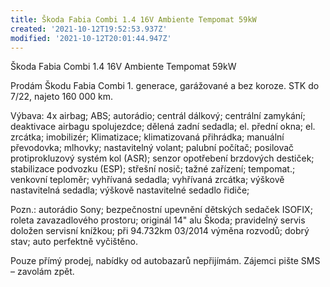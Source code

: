 ```yaml
---
title: Škoda Fabia Combi 1.4 16V Ambiente Tempomat 59kW
created: '2021-10-12T19:52:53.937Z'
modified: '2021-10-12T20:01:44.947Z'
---
```


Škoda Fabia Combi 1.4 16V Ambiente Tempomat 59kW

Prodám Škodu Fabia Combi 1. generace, garážované a bez koroze. STK do 7/22, najeto 160 000 km. 

Výbava: 4x airbag; ABS; autorádio; centrál dálkový; centrální zamykání; deaktivace airbagu spolujezdce; dělená zadní sedadla; el. přední okna; el. zrcátka; imobilizér; Klimatizace; klimatizovaná přihrádka; manuální převodovka; mlhovky; nastavitelný volant; palubní počítač; posilovač protiprokluzový systém kol (ASR); senzor opotřebení brzdových destiček; stabilizace podvozku (ESP); střešní nosič; tažné zařízení; tempomat.; venkovní teploměr; vyhřívaná sedadla; vyhřívaná zrcátka; výškově nastavitelná sedadla; výškově nastavitelné sedadlo řidiče; 

Pozn.: autorádio Sony; bezpečnostní upevnění dětských sedaček ISOFIX; roleta zavazadlového prostoru; originál 14" alu Škoda; pravidelný servis doložen servisní knížkou; při 94.732km 03/2014 výměna rozvodů; dobrý stav; auto perfektně vyčištěno.

Pouze přímý prodej, nabídky od autobazarů nepřijímám. Zájemci pište SMS – zavolám zpět. 

